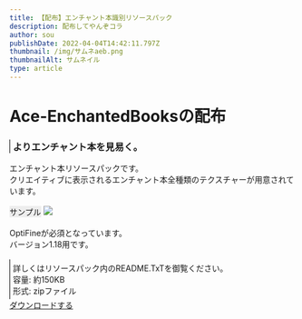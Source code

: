 ```yaml
---
title: 【配布】エンチャント本識別リソースパック
description: 配布してやんぞコラ
author: sou
publishDate: 2022-04-04T14:42:11.797Z
thumbnail: /img/サムネaeb.png
thumbnailAlt: サムネイル
type: article
---
```

<style>
.quote {
    border-left: thin solid #000000;
}
.margin_txt {
    margin: 5px;
}
.quote_n {
    border-left: thin solid #000000;
    padding: 5px;
}
.GRAY_BG {
    background-color: #EEE;
    display: inline-block;
}
</style>
<h1>Ace-EnchantedBooksの配布</h1>
<div class="quote">
    <div class="margin_txt">
        <h3>
            よりエンチャント本を見易く。
        </h3>
    </div>
</div>
エンチャント本リソースパックです。<br>
クリエイティブに表示されるエンチャント本全種類のテクスチャーが用意されています。
<br><br>
<div class="GRAY_BG">サンプル</div>
<img src="/img/AEBS.png">
<br><br>
OptiFineが必須となっています。<br>
バージョン1.18用です。<br><br>
<div class="quote_n">
    詳しくはリソースパック内のREADME.TxTを御覧ください。<br>
    容量: 約150KB<br>
    形式: zipファイル
</div>
<a class="btn btn-primary rounded-pill px-5" href="/img/AEB.zip" download="">ダウンロードする</a>